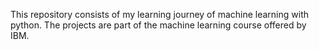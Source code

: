 This repository consists of my learning journey of machine learning with python.
The projects are part of the machine learning course offered by IBM.
